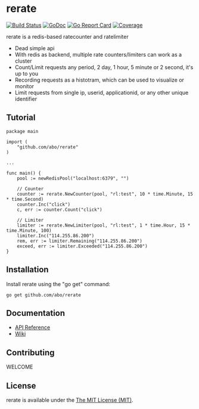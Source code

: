 rerate 
===========
[![Build Status](https://api.travis-ci.org/abo/rerate.svg)](https://travis-ci.org/abo/rerate)
[![GoDoc](https://godoc.org/github.com/abo/rerate?status.svg)](https://godoc.org/github.com/abo/rerate)
[![Go Report Card](https://goreportcard.com/badge/github.com/abo/rerate)](https://goreportcard.com/report/github.com/abo/rerate)
[![Coverage](http://gocover.io/_badge/github.com/abo/rerate)](https://gocover.io/github.com/abo/rerate)

rerate is a redis-based ratecounter and ratelimiter

* Dead simple api
* With redis as backend, multiple rate counters/limiters can work as a cluster
* Count/Limit requests any period, 2 day, 1 hour, 5 minute or 2 second, it's up to you
* Recording requests as a histotram, which can be used to visualize or monitor
* Limit requests from single ip, userid, applicationid, or any other unique identifier


Tutorial
--------
```
package main

import (
    "github.com/abo/rerate"
)

...

func main() {
    pool := newRedisPool("localhost:6379", "")
    
    // Counter
    counter := rerate.NewCounter(pool, "rl:test", 10 * time.Minute, 15 * time.Second)
    counter.Inc("click")
    c, err := counter.Count("click")
    
    // Limiter
    limiter := rerate.NewLimiter(pool, "rl:test", 1 * time.Hour, 15 * time.Minute, 100)
    limiter.Inc("114.255.86.200")
    rem, err := limiter.Remaining("114.255.86.200")
    exceed, err := limiter.Exceeded("114.255.86.200")
}
```


Installation
------------

Install rerate using the "go get" command:

    go get github.com/abo/rerate

Documentation
-------------

- [API Reference](http://godoc.org/github.com/abo/rerate)
- [Wiki](https://github.com/abo/rerate/wiki)


Contributing
------------
WELCOME


License
-------

rerate is available under the [The MIT License (MIT)](https://opensource.org/licenses/MIT).
